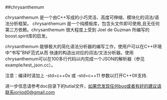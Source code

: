 ##chrysanthemum

chrysanthemum 是一个由C++写成的小巧灵活、高度可伸缩、模块化的词法/语法分析框架。
chrysanthemum 是一个纯模板库，包含头文件即可使用,且无任何第三方依赖。chrysanthemum 很大程度上受到 Joel de Guzman
所编写的boost.spirit库的启发。

chrysanthemum 能够极大的简化语法分析器的编写工作，使用户可以在C++环境中“书写”BNF范式从而
快速的构造出对应的词法/文法分析器。使用chrysanthemum可以在100多行代码以内完成一个JSON的解析器（参见example/test_json.cc）。
                    
注意：编译时请加上 -std=c++0x 或 -std=c++11 参数以打开C++0X支持.

进一步信息请参考doc目录下的tutial文件，如果您发现任何bug或者有好的建议请联系ioriiod0@gmail.com




